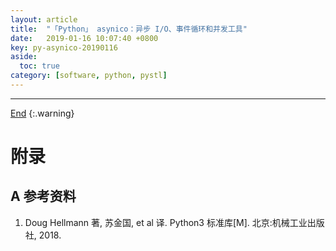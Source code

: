 ```yaml
---
layout: article
title:  "「Python」 asynico：异步 I/O、事件循环和并发工具"
date:   2019-01-16 10:07:40 +0800
key: py-asynico-20190116
aside:
  toc: true
category: [software, python, pystl]
---
```

<span id='head'></span>  


-------------------  
[End](#head)
{:.warning}  



# 附录
## A 参考资料
1. Doug Hellmann 著, 苏金国, et al 译. Python3 标准库[M]. 北京:机械工业出版社, 2018.
